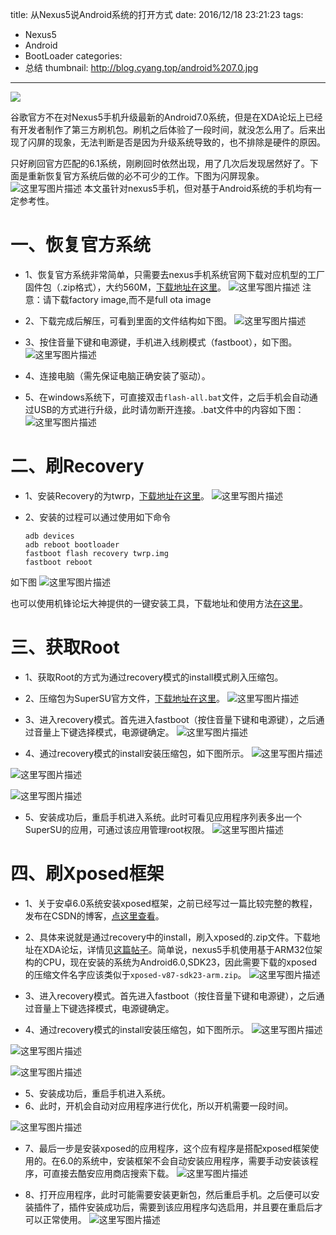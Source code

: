 title: 从Nexus5说Android系统的打开方式
date: 2016/12/18 23:21:23
tags:
- Nexus5
- Android
- BootLoader
categories:
- 总结
thumbnail: http://blog.cyang.top/android%207.0.jpg
---

![](http://blog.cyang.top/android%207.0.jpg)

谷歌官方不在对Nexus5手机升级最新的Android7.0系统，但是在XDA论坛上已经有开发者制作了第三方刷机包。刷机之后体验了一段时间，就没怎么用了。后来出现了闪屏的现象，无法判断是否是因为升级系统导致的，也不排除是硬件的原因。

<!-- more -->

只好刷回官方匹配的6.1系统，刚刷回时依然出现，用了几次后发现居然好了。下面是重新恢复官方系统后做的必不可少的工作。下图为闪屏现象。
![这里写图片描述](http://blog.cyang.top/20161219085110866?imageView2/0/interlace/1/q/100|watermark/2/text/Y3lhbmcudGVjaA==/font/Y29uc29sYXM=/fontsize/720/fill/I0Q0RUVGMQ==/dissolve/69/gravity/SouthEast/dx/10/dy/10)
本文虽针对nexus5手机，但对基于Android系统的手机均有一定参考性。


# 一、恢复官方系统
- 1、恢复官方系统非常简单，只需要去nexus手机系统官网下载对应机型的工厂固件包（.zip格式），大约560M，[下载地址在这里](https://developers.google.com/android/images#hammerhead)。
![这里写图片描述](http://blog.cyang.top/20161219083750668?imageView2/0/interlace/1/q/100|watermark/2/text/Y3lhbmcudGVjaA==/font/Y29uc29sYXM=/fontsize/720/fill/I0Q0RUVGMQ==/dissolve/69/gravity/SouthEast/dx/10/dy/10)
注意：请下载factory image,而不是full ota image

- 2、下载完成后解压，可看到里面的文件结构如下图。
![这里写图片描述](http://blog.cyang.top/20161219083930500?imageView2/0/interlace/1/q/100|watermark/2/text/Y3lhbmcudGVjaA==/font/Y29uc29sYXM=/fontsize/720/fill/I0Q0RUVGMQ==/dissolve/69/gravity/SouthEast/dx/10/dy/10)


- 3、按住音量下键和电源键，手机进入线刷模式（fastboot），如下图。
![这里写图片描述](http://blog.cyang.top/20161219084703849?imageView2/0/interlace/1/q/100|watermark/2/text/Y3lhbmcudGVjaA==/font/Y29uc29sYXM=/fontsize/720/fill/I0Q0RUVGMQ==/dissolve/69/gravity/SouthEast/dx/10/dy/10)


- 4、连接电脑（需先保证电脑正确安装了驱动）。
- 5、在windows系统下，可直接双击`flash-all.bat`文件，之后手机会自动通过USB的方式进行升级，此时请勿断开连接。.bat文件中的内容如下图：
![这里写图片描述](http://blog.cyang.top/20161219084924856?imageView2/0/interlace/1/q/100|watermark/2/text/Y3lhbmcudGVjaA==/font/Y29uc29sYXM=/fontsize/720/fill/I0Q0RUVGMQ==/dissolve/69/gravity/SouthEast/dx/10/dy/10)


# 二、刷Recovery
- 1、安装Recovery的为twrp，[下载地址在这里](https://twrp.me/devices/lgnexus5.html)。
![这里写图片描述](http://blog.cyang.top/20161219085439463?imageView2/0/interlace/1/q/100|watermark/2/text/Y3lhbmcudGVjaA==/font/Y29uc29sYXM=/fontsize/720/fill/I0Q0RUVGMQ==/dissolve/69/gravity/SouthEast/dx/10/dy/10)



- 2、安装的过程可以通过使用如下命令
   ```
  adb devices
  adb reboot bootloader
  fastboot flash recovery twrp.img
  fastboot reboot
  ```
如下图
![这里写图片描述](http://blog.cyang.top/20161219085523409?imageView2/0/interlace/1/q/100|watermark/2/text/Y3lhbmcudGVjaA==/font/Y29uc29sYXM=/fontsize/720/fill/I0Q0RUVGMQ==/dissolve/69/gravity/SouthEast/dx/10/dy/10)

也可以使用机锋论坛大神提供的一键安装工具，下载地址和使用方法[在这里](http://bbs.gfan.com/android-7529229-1-1.html)。

# 三、获取Root
- 1、获取Root的方式为通过recovery模式的install模式刷入压缩包。
- 2、压缩包为SuperSU官方文件，[下载地址在这里](https://download.chainfire.eu/1016/SuperSU/UPDATE-SuperSU-v2.79-20161211114519.zip)。
![这里写图片描述](http://blog.cyang.top/20161219085655083?imageView2/0/interlace/1/q/100|watermark/2/text/Y3lhbmcudGVjaA==/font/Y29uc29sYXM=/fontsize/720/fill/I0Q0RUVGMQ==/dissolve/69/gravity/SouthEast/dx/10/dy/10)

- 3、进入recovery模式。首先进入fastboot（按住音量下键和电源键），之后通过音量上下键选择模式，电源键确定。
![这里写图片描述](http://blog.cyang.top/20161219085800230?imageView2/0/interlace/1/q/100|watermark/2/text/Y3lhbmcudGVjaA==/font/Y29uc29sYXM=/fontsize/720/fill/I0Q0RUVGMQ==/dissolve/69/gravity/SouthEast/dx/10/dy/10)

- 4、通过recovery模式的install安装压缩包，如下图所示。
![这里写图片描述](http://blog.cyang.top/20161219090125934?imageView2/0/interlace/1/q/100|watermark/2/text/Y3lhbmcudGVjaA==/font/Y29uc29sYXM=/fontsize/720/fill/I0Q0RUVGMQ==/dissolve/69/gravity/SouthEast/dx/10/dy/10)

![这里写图片描述](http://blog.cyang.top/20161219090232278?imageView2/0/interlace/1/q/100|watermark/2/text/Y3lhbmcudGVjaA==/font/Y29uc29sYXM=/fontsize/720/fill/I0Q0RUVGMQ==/dissolve/69/gravity/SouthEast/dx/10/dy/10)

![这里写图片描述](http://blog.cyang.top/20161219090244794?imageView2/0/interlace/1/q/100|watermark/2/text/Y3lhbmcudGVjaA==/font/Y29uc29sYXM=/fontsize/720/fill/I0Q0RUVGMQ==/dissolve/69/gravity/SouthEast/dx/10/dy/10)

- 5、安装成功后，重启手机进入系统。此时可看见应用程序列表多出一个SuperSU的应用，可通过该应用管理root权限。
![这里写图片描述](http://blog.cyang.top/20161219090528845?imageView2/0/interlace/1/q/100|watermark/2/text/Y3lhbmcudGVjaA==/font/Y29uc29sYXM=/fontsize/720/fill/I0Q0RUVGMQ==/dissolve/69/gravity/SouthEast/dx/10/dy/10)



# 四、刷Xposed框架
- 1、关于安卓6.0系统安装xposed框架，之前已经写过一篇比较完整的教程，发布在CSDN的博客，[点这里查看](http://blog.csdn.net/u011303443/article/details/51031170)。
- 2、具体来说就是通过recovery中的install，刷入xposed的.zip文件。下载地址在XDA论坛，详情见[这篇帖子](http://forum.xda-developers.com/showthread.php?t=3034811)。简单说，nexus5手机使用基于ARM32位架构的CPU，现在安装的系统为Android6.0,SDK23，因此需要下载的xposed的压缩文件名字应该类似于`xposed-v87-sdk23-arm.zip`。
![这里写图片描述](http://blog.cyang.top/20161219090824562?imageView2/0/interlace/1/q/100|watermark/2/text/Y3lhbmcudGVjaA==/font/Y29uc29sYXM=/fontsize/720/fill/I0Q0RUVGMQ==/dissolve/69/gravity/SouthEast/dx/10/dy/10)


- 3、进入recovery模式。首先进入fastboot（按住音量下键和电源键），之后通过音量上下键选择模式，电源键确定。


- 4、通过recovery模式的install安装压缩包，如下图所示。
![这里写图片描述](http://blog.cyang.top/20161219091150105?imageView2/0/interlace/1/q/100|watermark/2/text/Y3lhbmcudGVjaA==/font/Y29uc29sYXM=/fontsize/720/fill/I0Q0RUVGMQ==/dissolve/69/gravity/SouthEast/dx/10/dy/10)

![这里写图片描述](http://blog.cyang.top/20161219091204293?imageView2/0/interlace/1/q/100|watermark/2/text/Y3lhbmcudGVjaA==/font/Y29uc29sYXM=/fontsize/720/fill/I0Q0RUVGMQ==/dissolve/69/gravity/SouthEast/dx/10/dy/10)

![这里写图片描述](http://blog.cyang.top/20161219091221325?imageView2/0/interlace/1/q/100|watermark/2/text/Y3lhbmcudGVjaA==/font/Y29uc29sYXM=/fontsize/720/fill/I0Q0RUVGMQ==/dissolve/69/gravity/SouthEast/dx/10/dy/10)


- 5、安装成功后，重启手机进入系统。
- 6、此时，开机会自动对应用程序进行优化，所以开机需要一段时间。

![这里写图片描述](http://blog.cyang.top/20161219091250919?imageView2/0/interlace/1/q/100|watermark/2/text/Y3lhbmcudGVjaA==/font/Y29uc29sYXM=/fontsize/720/fill/I0Q0RUVGMQ==/dissolve/69/gravity/SouthEast/dx/10/dy/10)


- 7、最后一步是安装xposed的应用程序，这个应有程序是搭配xposed框架使用的。在6.0的系统中，安装框架不会自动安装应用程序，需要手动安装该程序，可直接去酷安应用商店搜索下载。
![这里写图片描述](http://blog.cyang.top/20161219091609299?imageView2/0/interlace/1/q/100|watermark/2/text/Y3lhbmcudGVjaA==/font/Y29uc29sYXM=/fontsize/720/fill/I0Q0RUVGMQ==/dissolve/69/gravity/SouthEast/dx/10/dy/10)

- 8、打开应用程序，此时可能需要安装更新包，然后重启手机。之后便可以安装插件了，插件安装成功后，需要到该应用程序勾选启用，并且要在重启后才可以正常使用。
![这里写图片描述](http://blog.cyang.top/20161219091625925?imageView2/0/interlace/1/q/100|watermark/2/text/Y3lhbmcudGVjaA==/font/Y29uc29sYXM=/fontsize/720/fill/I0Q0RUVGMQ==/dissolve/69/gravity/SouthEast/dx/10/dy/10)
